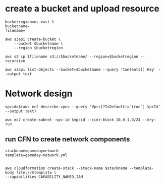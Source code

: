
# create a bucket and upload resource
```
bucketregion=us-east-1
bucketname=
filename=
```
```
aws s3api create-bucket \
    --bucket $bucketname \
    --region $bucketregion
```
```
aws s3 cp $filename s3://$bucketname/ --region=$bucketregion --recursive
```
```
aws s3api list-objects --bucket=$bucketname --query 'Contents[].Key' --output text
```
# Network design
```
vpcid=$(aws ec2 describe-vpcs --query 'Vpcs[?IsDefault!=`true`].VpcId' --output text)
```

```
aws ec2 create-subnet -vpc-id $vpcid --cidr-block 10.0.1.0/24 --dry-run 

```

## run CFN to create network components

```
stackname=gamedaynetwork
template=gameday-network.yml
```
```

aws cloudformation create-stack --stack-name $stackname --template-body file://$template \
--capabilities CAPABILITY_NAMED_IAM 
```

